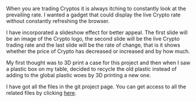 <p>When you are trading Cryptos it is always itching to constantly look at the prevailing rate. I wanted a gadget that could display the live Crypto rate without constantly refreshing the browser.</p><p>I have incorporated a slideshow effect for better appeal. The first slide will be an image of the Crypto logo, the second slide will be the live Crypto trading rate and the last slide will be the rate of change, that is it shows whether the price of Crypto has decreased or increased and by how much.</p><p>My first thought was to 3D print a case for this project and then when I saw a plastic box on my table, decided to recycle the old plastic instead of adding to the global plastic woes by 3D printing a new one.</p><p>I have got all the files in the git project page. You can get access to all the related files by clicking <a href="https://github.com/shivasiddharth/iotwemos/tree/master/Crypto_Ticker" rel="nofollow">here</a>.</p>
